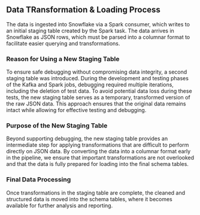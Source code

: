 ## Data TRansformation & Loading Process

The data is ingested into Snowflake via a Spark consumer, which writes to an initial staging table created by the Spark task. The data arrives in Snowflake as JSON rows, which must be parsed into a columnar format to facilitate easier querying and transformations.

### Reason for Using a New Staging Table

To ensure safe debugging without compromising data integrity, a second staging table was introduced. During the development and testing phases of the Kafka and Spark jobs, debugging required multiple iterations, including the deletion of test data. To avoid potential data loss during these tests, the new staging table serves as a temporary, transformed version of the raw JSON data. This approach ensures that the original data remains intact while allowing for effective testing and debugging.

### Purpose of the New Staging Table

Beyond supporting debugging, the new staging table provides an intermediate step for applying transformations that are difficult to perform directly on JSON data. By converting the data into a columnar format early in the pipeline, we ensure that important transformations are not overlooked and that the data is fully prepared for loading into the final schema tables.

### Final Data Processing

Once transformations in the staging table are complete, the cleaned and structured data is moved into the schema tables, where it becomes available for further analysis and reporting.
